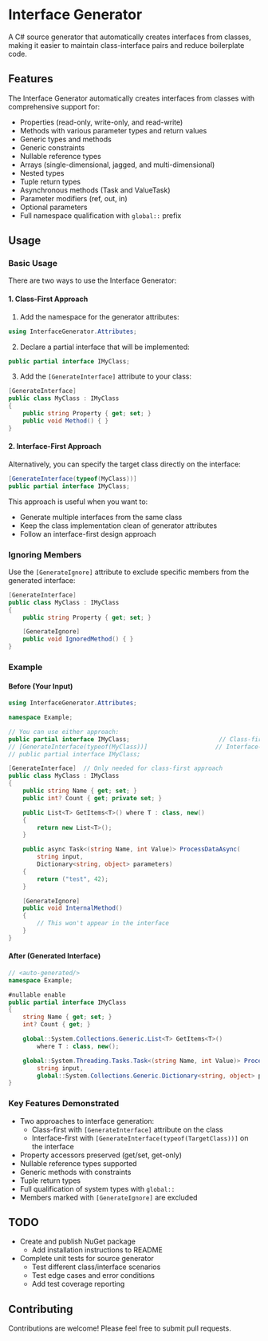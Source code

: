 # Interface Generator

A C# source generator that automatically creates interfaces from classes, making it easier to maintain class-interface pairs and reduce boilerplate code.

## Features

The Interface Generator automatically creates interfaces from classes with comprehensive support for:

- Properties (read-only, write-only, and read-write)
- Methods with various parameter types and return values
- Generic types and methods
- Generic constraints
- Nullable reference types
- Arrays (single-dimensional, jagged, and multi-dimensional)
- Nested types
- Tuple return types
- Asynchronous methods (Task and ValueTask)
- Parameter modifiers (ref, out, in)
- Optional parameters
- Full namespace qualification with `global::` prefix

## Usage

### Basic Usage

There are two ways to use the Interface Generator:

#### 1. Class-First Approach

1. Add the namespace for the generator attributes:

```csharp
using InterfaceGenerator.Attributes;
```

2. Declare a partial interface that will be implemented:

```csharp
public partial interface IMyClass;
```

3. Add the `[GenerateInterface]` attribute to your class:

```csharp
[GenerateInterface]
public class MyClass : IMyClass
{
    public string Property { get; set; }
    public void Method() { }
}
```

#### 2. Interface-First Approach

Alternatively, you can specify the target class directly on the interface:

```csharp
[GenerateInterface(typeof(MyClass))]
public partial interface IMyClass;
```

This approach is useful when you want to:

- Generate multiple interfaces from the same class
- Keep the class implementation clean of generator attributes
- Follow an interface-first design approach

### Ignoring Members

Use the `[GenerateIgnore]` attribute to exclude specific members from the generated interface:

```csharp
[GenerateInterface]
public class MyClass : IMyClass
{
    public string Property { get; set; }

    [GenerateIgnore]
    public void IgnoredMethod() { }
}
```

### Example

#### Before (Your Input)

```csharp
using InterfaceGenerator.Attributes;

namespace Example;

// You can use either approach:
public partial interface IMyClass;                         // Class-first approach
// [GenerateInterface(typeof(MyClass))]                   // Interface-first approach
// public partial interface IMyClass;

[GenerateInterface]  // Only needed for class-first approach
public class MyClass : IMyClass
{
    public string Name { get; set; }
    public int? Count { get; private set; }

    public List<T> GetItems<T>() where T : class, new()
    {
        return new List<T>();
    }

    public async Task<(string Name, int Value)> ProcessDataAsync(
        string input,
        Dictionary<string, object> parameters)
    {
        return ("test", 42);
    }

    [GenerateIgnore]
    public void InternalMethod()
    {
        // This won't appear in the interface
    }
}
```

#### After (Generated Interface)

```csharp
// <auto-generated/>
namespace Example;

#nullable enable
public partial interface IMyClass
{
    string Name { get; set; }
    int? Count { get; }

    global::System.Collections.Generic.List<T> GetItems<T>()
        where T : class, new();

    global::System.Threading.Tasks.Task<(string Name, int Value)> ProcessDataAsync(
        string input,
        global::System.Collections.Generic.Dictionary<string, object> parameters);
}
```

### Key Features Demonstrated

- Two approaches to interface generation:
  - Class-first with `[GenerateInterface]` attribute on the class
  - Interface-first with `[GenerateInterface(typeof(TargetClass))]` on the interface
- Property accessors preserved (get/set, get-only)
- Nullable reference types supported
- Generic methods with constraints
- Tuple return types
- Full qualification of system types with `global::`
- Members marked with `[GenerateIgnore]` are excluded

## TODO

- Create and publish NuGet package
  - Add installation instructions to README
- Complete unit tests for source generator
  - Test different class/interface scenarios
  - Test edge cases and error conditions
  - Add test coverage reporting

## Contributing

Contributions are welcome! Please feel free to submit pull requests.